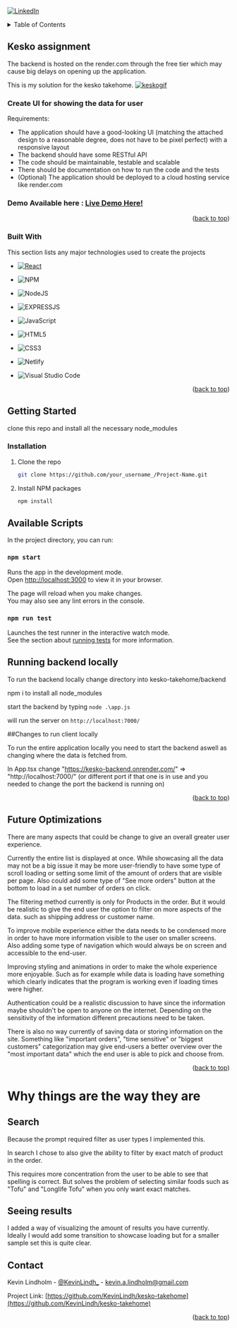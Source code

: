 <a name="readme-top"></a>

[![LinkedIn][linkedin-shield]][linkedin-url]

<!-- TABLE OF CONTENTS -->
<details>
  <summary>Table of Contents</summary>
  <ol>
    <li>
      <a href="#about-the-project">About The Project</a>
      <ul>
        <li><a href="#built-with">Built With</a></li>
      </ul>
    </li>
    <li>
      <a href="#getting-started">Getting Started</a>
      <ul>
        <li><a href="#installation">Installation</a></li>
      </ul>
    </li>
    <li><a href="#future-optimizations">Future Optimizations</a></li>
    <li><a href="#contact">Contact</a></li>
  </ol>
</details>



<!-- ABOUT THE PROJECT -->
## Kesko assignment
The backend is hosted on the render.com through the free tier which may cause big delays on opening up the application.

This is my solution for the kesko takehome. 
<a href="https://capable-buttercream-39f592.netlify.app/">
![keskogif](https://user-images.githubusercontent.com/94518833/227053590-8c9e6d57-1122-45f6-b0fb-bed6af318a86.gif)
</a>


### Create UI for showing the data for user

Requirements:

* The application should have a good-looking UI (matching the attached design to a
reasonable degree, does not have to be pixel perfect) with a responsive layout
* The backend should have some RESTful API
* The code should be maintainable, testable and scalable
* There should be documentation on how to run the code and the tests
* (Optional) The application should be deployed to a cloud hosting service like
render.com


### Demo Available here : <a href="https://capable-buttercream-39f592.netlify.app/">Live Demo Here!</a>


<p align="right">(<a href="#readme-top">back to top</a>)</p>



### Built With

This section lists any major technologies used to create the projects


* [![React][React.js]][React-url]
* ![NPM](https://img.shields.io/badge/NPM-%23CB3837.svg?style=for-the-badge&logo=npm&logoColor=white)
* ![NodeJS](https://img.shields.io/badge/node.js-6DA55F?style=for-the-badge&logo=node.js&logoColor=white)
* ![EXPRESSJS](https://img.shields.io/badge/Express.js-0A1009?style=for-the-badge&logo=express&logoColor=yellow)
* ![JavaScript](https://img.shields.io/badge/javascript-%23323330.svg?style=for-the-badge&logo=javascript&logoColor=%23F7DF1E)
* ![HTML5](https://img.shields.io/badge/html5-%23E34F26.svg?style=for-the-badge&logo=html5&logoColor=white)
* ![CSS3](https://img.shields.io/badge/css3-%231572B6.svg?style=for-the-badge&logo=css3&logoColor=white)

* ![Netlify](https://img.shields.io/badge/netlify-%23000000.svg?style=for-the-badge&logo=netlify&logoColor=#00C7B7)

* ![Visual Studio Code](https://img.shields.io/badge/Visual%20Studio%20Code-0078d7.svg?style=for-the-badge&logo=visual-studio-code&logoColor=white)


<p align="right">(<a href="#readme-top">back to top</a>)</p>



<!-- GETTING STARTED -->
## Getting Started

clone this repo and install all the necessary node_modules

### Installation


1. Clone the repo
   ```sh
   git clone https://github.com/your_username_/Project-Name.git
   ```
2. Install NPM packages
   ```sh
   npm install
   ```

## Available Scripts

In the project directory, you can run:

### `npm start`

Runs the app in the development mode.\
Open [http://localhost:3000](http://localhost:3000) to view it in your browser.

The page will reload when you make changes.\
You may also see any lint errors in the console.

### `npm run test`

Launches the test runner in the interactive watch mode.\
See the section about [running tests](https://facebook.github.io/create-react-app/docs/running-tests) for more information.

## Running backend locally

To run the backend locally change directory into kesko-takehome/backend

npm i to install all node_modules

start the backend by typing `node .\app.js`

will run the server on `http://localhost:7000/`

##Changes to run client locally

To run the entire application locally you need to start the backend aswell as changing where the data is fetched from.

In App.tsx change "https://kesko-backend.onrender.com/" => "http://localhost:7000/" (or different port if that one is in use and you needed to change the port the backend is running on)

<p align="right">(<a href="#readme-top">back to top</a>)</p>



<!-- Future Optimizations -->
## Future Optimizations

There are many aspects that could be change to give an overall greater user experience.

Currently the entire list is displayed at once. While showcasing all the data may not be a big issue it may be more user-friendly to have some type of scroll loading or setting some limit of the amount of orders that are visible per page. Also could add some type of "See more orders" button at the bottom to load in a set number of orders on click. 

The filtering method currently is only for Products in the order. But it would be realistic to give the end user the option to filter on more aspects of the data. such as shipping address or customer name.

To improve mobile experience either the data needs to be condensed more in order to have more information visible to the user on smaller screens. Also adding some type of navigation which would always be on screen and accessible to the end-user.

Improving styling and animations in order to make the whole experience more enjoyable. Such as for example while data is loading have something which clearly indicates that the program is working even if loading times were higher. 

Authentication could be a realistic discussion to have since the information maybe shouldn't be open to anyone on the internet. Depending on the sensitivity of the information different precautions need to be taken.

There is also no way currently of saving data or storing information on the site. Something like "important orders", "time sensitive" or "biggest customers" categorization may give end-users a better overview over the "most important data" which the end user is able to pick and choose from. 


<p align="right">(<a href="#readme-top">back to top</a>)</p>


<!-- Some personally added elements -->
# Why things are the way they are

## Search

Because the prompt required filter as user types I implemented this.

In search I chose to also give the ability to filter by exact match of product in the order.

This requires more concentration from the user to be able to see that spelling is correct. 
But solves the problem of selecting similar foods such as "Tofu" and "Longlife Tofu" when you only want exact matches. 

## Seeing results

I added a way of visualizing the amount of results you have currently.
Ideally I would add some transition to showcase loading but for a smaller sample set this is quite clear.


<!-- CONTACT -->
## Contact

Kevin Lindholm - [@KevinLindh_](https://twitter.com/KevinLindh_) - kevin.a.lindholm@gmail.com

Project Link: [https://github.com/KevinLindh/kesko-takehome](https://github.com/KevinLindh/kesko-takehome)

<p align="right">(<a href="#readme-top">back to top</a>)</p>



<!-- MARKDOWN LINKS & IMAGES -->
<!-- https://www.markdownguide.org/basic-syntax/#reference-style-links -->
[linkedin-shield]: https://img.shields.io/badge/-LinkedIn-black.svg?style=for-the-badge&logo=linkedin&colorB=555
[linkedin-url]: https://www.linkedin.com/in/kevin-lindholm/
[React.js]: https://img.shields.io/badge/React-20232A?style=for-the-badge&logo=react&logoColor=61DAFB
[React-url]: https://reactjs.org/
